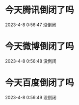 # 今天腾讯倒闭了吗

2023-4-8 0:56:47 没倒闭

# 今天微博倒闭了吗

2023-4-8 0:56:48 没倒闭

# 今天百度倒闭了吗

2023-4-8 0:56:49 没倒闭

